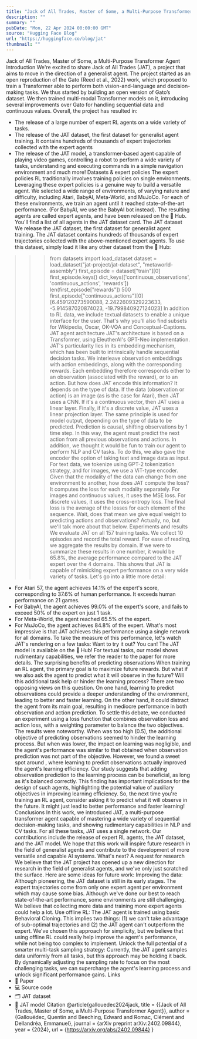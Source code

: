 ```yaml
---
title: "Jack of All Trades, Master of Some, a Multi-Purpose Transformer Agent"
description: ""
summary: ""
pubDate: "Mon, 22 Apr 2024 00:00:00 GMT"
source: "Hugging Face Blog"
url: "https://huggingface.co/blog/jat"
thumbnail: ""
---
```


Jack of All Trades, Master of Some, a Multi-Purpose Transformer Agent
Introduction
We're excited to share Jack of All Trades (JAT), a project that aims to move in the direction of a generalist agent. The project started as an open reproduction of the Gato (Reed et al., 2022) work, which proposed to train a Transformer able to perform both vision-and-language and decision-making tasks. We thus started by building an open version of Gato’s dataset. We then trained multi-modal Transformer models on it, introducing several improvements over Gato for handling sequential data and continuous values.
Overall, the project has resulted in:
- The release of a large number of expert RL agents on a wide variety of tasks.
- The release of the JAT dataset, the first dataset for generalist agent training. It contains hundreds of thousands of expert trajectories collected with the expert agents
- The release of the JAT model, a transformer-based agent capable of playing video games, controlling a robot to perform a wide variety of tasks, understanding and executing commands in a simple navigation environment and much more!
Datasets & expert policies
The expert policies
RL traditionally involves training policies on single environments. Leveraging these expert policies is a genuine way to build a versatile agent. We selected a wide range of environments, of varying nature and difficulty, including Atari, BabyAI, Meta-World, and MuJoCo. For each of these environments, we train an agent until it reached state-of-the-art performance. (For BabyAI, we use the BabyAI bot instead). The resulting agents are called expert agents, and have been released on the 🤗 Hub. You'll find a list of all agents in the JAT dataset card.
The JAT dataset
We release the JAT dataset, the first dataset for generalist agent training. The JAT dataset contains hundreds of thousands of expert trajectories collected with the above-mentioned expert agents. To use this dataset, simply load it like any other dataset from the 🤗 Hub:
>>> from datasets import load_dataset
>>> dataset = load_dataset("jat-project/jat-dataset", "metaworld-assembly")
>>> first_episode = dataset["train"][0]
>>> first_episode.keys()
dict_keys(['continuous_observations', 'continuous_actions', 'rewards'])
>>> len(first_episode["rewards"])
500
>>> first_episode["continuous_actions"][0]
[6.459120273590088, 2.2422609329223633, -5.914587020874023, -19.799840927124023]
In addition to RL data, we include textual datasets to enable a unique interface for the user. That's why you'll also find subsets for Wikipedia, Oscar, OK-VQA and Conceptual-Captions.
JAT agent architecture
JAT's architecture is based on a Transformer, using EleutherAI's GPT-Neo implementation. JAT's particularity lies in its embedding mechanism, which has been built to intrinsically handle sequential decision tasks. We interleave observation embeddings with action embeddings, along with the corresponding rewards.
Each embedding therefore corresponds either to an observation (associated with the reward), or to an action. But how does JAT encode this information? It depends on the type of data. If the data (observation or action) is an image (as is the case for Atari), then JAT uses a CNN. If it's a continuous vector, then JAT uses a linear layer. Finally, if it's a discrete value, JAT uses a linear projection layer. The same principle is used for model output, depending on the type of data to be predicted. Prediction is causal, shifting observations by 1 time step. In this way, the agent must predict the next action from all previous observations and actions.
In addition, we thought it would be fun to train our agent to perform NLP and CV tasks. To do this, we also gave the encoder the option of taking text and image data as input. For text data, we tokenize using GPT-2 tokenization strategy, and for images, we use a ViT-type encoder.
Given that the modality of the data can change from one environment to another, how does JAT compute the loss? It computes the loss for each modality separately. For images and continuous values, it uses the MSE loss. For discrete values, it uses the cross-entropy loss. The final loss is the average of the losses for each element of the sequence. Wait, does that mean we give equal weight to predicting actions and observations? Actually, no, but we'll talk more about that below.
Experiments and results
We evaluate JAT on all 157 training tasks. We collect 10 episodes and record the total reward. For ease of reading, we aggregate the results by domain.
If we were to summarize these results in one number, it would be 65.8%, the average performance compared to the JAT expert over the 4 domains. This shows that JAT is capable of mimicking expert performance on a very wide variety of tasks. Let's go into a little more detail:
- For Atari 57, the agent achieves 14.1% of the expert's score, corresponding to 37.6% of human performance. It exceeds human performance on 21 games.
- For BabyAI, the agent achieves 99.0% of the expert's score, and fails to exceed 50% of the expert on just 1 task.
- For Meta-World, the agent reached 65.5% of the expert.
- For MuJoCo, the agent achieves 84.8% of the expert.
What's most impressive is that JAT achieves this performance using a single network for all domains. To take the measure of this performance, let's watch JAT's rendering on a few tasks:
Want to try it out? You can! The JAT model is available on the 🤗 Hub!
For textual tasks, our model shows rudimentary capabilities, we refer the reader to the paper for more details.
The surprising benefits of predicting observations
When training an RL agent, the primary goal is to maximize future rewards. But what if we also ask the agent to predict what it will observe in the future? Will this additional task help or hinder the learning process?
There are two opposing views on this question. On one hand, learning to predict observations could provide a deeper understanding of the environment, leading to better and faster learning. On the other hand, it could distract the agent from its main goal, resulting in mediocre performance in both observation and action prediction.
To settle this debate, we conducted an experiment using a loss function that combines observation loss and action loss, with a weighting parameter to balance the two objectives.
The results were noteworthy. When was too high (0.5), the additional objective of predicting observations seemed to hinder the learning process. But when was lower, the impact on learning was negligible, and the agent's performance was similar to that obtained when observation prediction was not part of the objective.
However, we found a sweet spot around , where learning to predict observations actually improved the agent's learning efficiency. Our study suggests that adding observation prediction to the learning process can be beneficial, as long as it's balanced correctly. This finding has important implications for the design of such agents, highlighting the potential value of auxiliary objectives in improving learning efficiency.
So, the next time you're training an RL agent, consider asking it to predict what it will observe in the future. It might just lead to better performance and faster learning!
Conclusions
In this work, we introduced JAT, a multi-purpose transformer agent capable of mastering a wide variety of sequential decision-making tasks, and showing rudimentary capabilities in NLP and CV tasks. For all these tasks, JAT uses a single network. Our contributions include the release of expert RL agents, the JAT dataset, and the JAT model. We hope that this work will inspire future research in the field of generalist agents and contribute to the development of more versatile and capable AI systems.
What's next? A request for research
We believe that the JAT project has opened up a new direction for research in the field of generalist agents, and we've only just scratched the surface. Here are some ideas for future work:
Improving the data: Although pioneering, the JAT dataset is still in its early stages. The expert trajectories come from only one expert agent per environment which may cause some bias. Although we've done our best to reach state-of-the-art performance, some environments are still challenging. We believe that collecting more data and training more expert agents could help a lot.
Use offline RL: The JAT agent is trained using basic Behavioral Cloning. This implies two things: (1) we can't take advantage of sub-optimal trajectories and (2) the JAT agent can't outperform the expert. We've chosen this approach for simplicity, but we believe that using offline RL could really help improve the agent's performance, while not being too complex to implement.
Unlock the full potential of a smarter multi-task sampling strategy: Currently, the JAT agent samples data uniformly from all tasks, but this approach may be holding it back. By dynamically adjusting the sampling rate to focus on the most challenging tasks, we can supercharge the agent's learning process and unlock significant performance gains.
Links
- 📄 Paper
- 💻 Source code
- 🗂️ JAT dataset
- 🤖 JAT model
Citation
@article{gallouedec2024jack,
title = {{Jack of All Trades, Master of Some, a Multi-Purpose Transformer Agent}},
author = {Gallouédec, Quentin and Beeching, Edward and Romac, Clément and Dellandréa, Emmanuel},
journal = {arXiv preprint arXiv:2402.09844},
year = {2024},
url = {https://arxiv.org/abs/2402.09844}
}